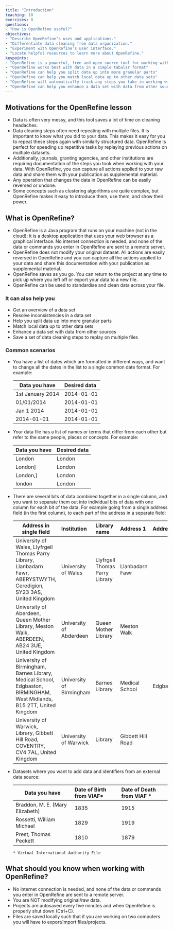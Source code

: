 ```yaml
---
title: "Introduction"
teaching: 10
exercises: 0
questions:
- "How is OpenRefine useful?"
objectives:
- "Describe OpenRefine’s uses and applications."
- "Differentiate data cleaning from data organization."
- "Experiment with OpenRefine’s user interface."
- "Locate helpful resources to learn more about OpenRefine."
keypoints:
- "OpenRefine is a powerful, free and open source tool for working with messy data"
- "OpenRefine works best with data in a simple tabular format"
- "OpenRefine can help you split data up into more granular parts"
- "OpenRefine can help you match local data up to other data sets"
- "OpenRefine will automatically track any steps you take in working with your data"
- "OpenRefine can help you enhance a data set with data from other sources"
---
```


## Motivations for the OpenRefine lesson

- Data is often very messy, and this tool saves a lot of time on cleaning
  headaches.
- Data cleaning steps often need repeating with multiple files. It is important to know what you did to your data. This makes it easy for you to repeat these steps again with similarly structured data. OpenRefine is
  perfect for speeding up repetitive tasks by replaying previous actions on
  multiple datasets.
-  Additionally, journals, granting agencies, and other institutions are requiring documentation of the
  steps you took when working with your data. With OpenRefine, you can capture
  all actions applied to your raw data and share them with your publication as
  supplemental material.
- Any operation that changes the data in OpenRefine can be easily reversed or
  undone.
- Some concepts such as clustering algorithms are quite complex, but OpenRefine
  makes it easy to introduce them, use them, and show their power.

## What is OpenRefine?

 - OpenRefine is a Java program that runs on your machine (not in the cloud): it is a desktop application that uses your web browser as a graphical interface. No internet connection is needed, and none of the data or commands you enter in OpenRefine are sent to a remote server.
 - OpenRefine does not modify your original dataset. All actions are easily reversed in OpenRefine and you can capture all the actions applied to your data and share this documentation with your publication as supplemental material.
 - OpenRefine saves as you go. You can return to the project at any time to pick up where you left off or export your data to a new file.
 - OpenRefine can be used to standardise and clean data across your file.

### It can also help you

- Get an overview of a data set
- Resolve inconsistencies in a data set
- Help you split data up into more granular parts
- Match local data up to other data sets
- Enhance a data set with data from other sources
- Save a set of data cleaning steps to replay on multiple files

### Common scenarios

* You have a list of dates which are formatted in different ways, and want to change all the dates in the list to a single common date format. For example:

  | Data you have   | Desired data |
  |-----------------|:-------------|
  | 1st January 2014| 2014-01-01   |
  | 01/01/2014      | 2014-01-01   |
  | Jan 1 2014      | 2014-01-01   |
  | 2014-01-01      | 2014-01-01   |

* Your data file has a list of names or terms that differ from each other but refer to the same people, places or concepts. For example:

  | Data you have   | Desired data |
  |-----------------|:-------------|
  | London          | London       |
  | London]         | London       |
  | London,]        | London       |
  | london          | London       |

* There are several bits of data combined together in a single column, and you want to separate them out into individual bits of data with one column for each bit of the data. For example going from a single address field (in the first column), to each part of the address in a separate field:

  | Address in single field | Institution  | Library name  | Address 1 | Address 2 | Town/City | Region | Country | Postcode |
  |-------------------------|:-------------|:-------------|:-------------|:-------------|:-------------|:-------------|:-------------|:-------------|
  | University of Wales, Llyfrgell Thomas Parry Library, Llanbadarn Fawr, ABERYSTWYTH, Ceredigion, SY23 3AS, United Kingdom | University of Wales | Llyfrgell Thomas Parry Library | Llanbadarn Fawr | | Aberystwyth | Ceredigion | United Kingdom | SY23 3AS |
  | University of Aberdeen, Queen Mother Library, Meston Walk, ABERDEEN, AB24 3UE, United Kingdom | University of Abderdeen | Queen Mother Library | Meston Walk | | Aberdeen | | United Kingdom | AB24 3UE |
  | University of Birmingham, Barnes Library, Medical School, Edgbaston, BIRMINGHAM, West Midlands, B15 2TT, United Kingdom | University of Birmingham | Barnes Library | Medical School | Edgbaston | Birmingham | West Midlands | United Kingdom | B15 2TT |
  | University of Warwick, Library, Gibbett Hill Road, COVENTRY, CV4 7AL, United Kingdom | University of Warwick | Library | Gibbett Hill Road | | Coventry | | United Kingdom | CV4 7AL |

* Datasets where you want to add data and identifiers from an external data source:

  | Data you have   | Date of Birth from VIAF* | Date of Death from VIAF * |
  |-----------------|:-------------|:-------------|
  | Braddon, M. E. (Mary Elizabeth) | 1835 | 1915 |
  | Rossetti, William Michael       | 1829 | 1919 |
  | Prest, Thomas Peckett           | 1810 | 1879 |

  `* Virtual International Authority File`

## What should you know when working with OpenRefine?
* No internet connection is needed, and none of the data or commands you enter in OpenRefine are sent to a remote server.
* You are NOT modifying original/raw data.
* Projects are autosaved every five minutes and when OpenRefine is properly shut down (Ctrl+C).
* Files are saved locally such that if you are working on two computers you will have to export/import files/projects.
